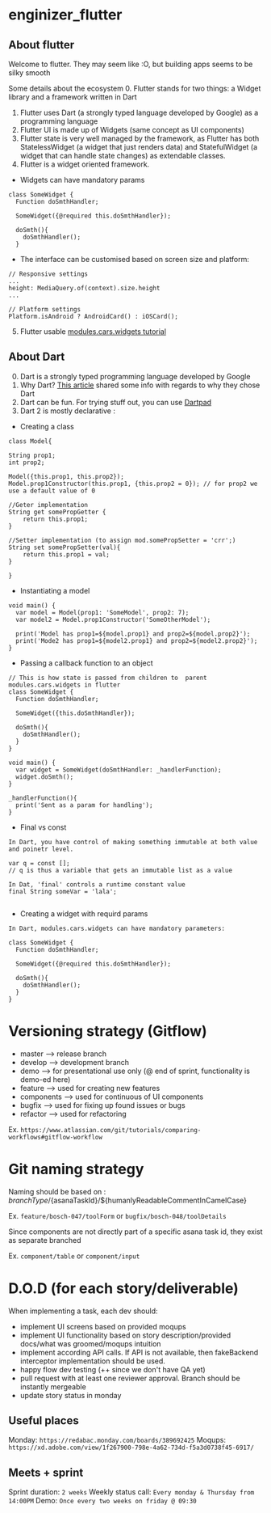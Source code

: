 # enginizer_flutter

## About flutter

Welcome to flutter. They may seem like :O, but building apps seems to be silky smooth

Some details about the ecosystem
0. Flutter stands for two things: a Widget library and a framework written in Dart
1. Flutter uses Dart (a strongly typed language developed by Google) as a programming language
2. Flutter UI is made up of Widgets (same  concept as UI components)
3. Flutter state is very well managed by the framework, as Flutter has both StatelessWidget (a widget that just renders data) and StatefulWidget (a widget that can handle state changes) as extendable classes.
4. Flutter is a widget oriented framework.
* Widgets can have mandatory params
```
class SomeWidget {
  Function doSmthHandler;
  
  SomeWidget({@required this.doSmthHandler});
  
  doSmth(){
    doSmthHandler();
  }

```
* The interface can be customised based on screen size and platform:
```
// Responsive settings
...
height: MediaQuery.of(context).size.height
...

// Platform settings
Platform.isAndroid ? AndroidCard() : iOSCard();
```
5. Flutter usable [modules.cars.widgets tutorial](https://www.udemy.com/course/learn-flutter-dart-to-build-ios-android-apps/learn/lecture/14950970#overview) 

## About Dart

0. Dart is a strongly typed programming language developed by Google
1. Why Dart? [This article](https://hackernoon.com/why-flutter-uses-dart-dd635a054ebf) shared some info with regards to why they chose Dart
2. Dart can be fun. For trying stuff out, you can use [Dartpad](https://dartpad.dartlang.org)
3. Dart 2 is mostly declarative :

* Creating a class
```
class Model{

String prop1;
int prop2;

Model({this.prop1, this.prop2}); 
Model.prop1Constructor(this.prop1, {this.prop2 = 0}); // for prop2 we  use a default value of 0

//Geter implementation
String get somePropGetter { 
    return this.prop1;
}

//Setter implementation (to assign mod.somePropSetter = 'crr';)
String set somePropSetter(val){
    return this.prop1 = val;
}

}
```
* Instantiating a model
```
void main() {
  var model = Model(prop1: 'SomeModel', prop2: 7);
  var model2 = Model.prop1Constructor('SomeOtherModel');
  
  print('Model has prop1=${model.prop1} and prop2=${model.prop2}');
  print('Mode2 has prop1=${model2.prop1} and prop2=${model2.prop2}');
}
```

* Passing a callback function to an object
```
// This is how state is passed from children to  parent modules.cars.widgets in flutter
class SomeWidget {
  Function doSmthHandler;
  
  SomeWidget({this.doSmthHandler});
  
  doSmth(){
    doSmthHandler();
  }
}

void main() {
  var widget = SomeWidget(doSmthHandler: _handlerFunction);
  widget.doSmth();
}

_handlerFunction(){
  print('Sent as a param for handling');
}

```
* Final vs const
```
In Dart, you have control of making something immutable at both value and poinetr level.

var q = const [];
// q is thus a variable that gets an immutable list as a value

In Dat, 'final' controls a runtime constant value
final String someVar = 'lala';
  
```
* Creating a widget with requird params
```
In Dart, modules.cars.widgets can have mandatory parameters:

class SomeWidget {
  Function doSmthHandler;
  
  SomeWidget({@required this.doSmthHandler});
  
  doSmth(){
    doSmthHandler();
  }
}

```

# Versioning strategy (Gitflow)
  - master     --> release branch
  - develop    --> development branch 
  - demo       --> for presentational use only (@ end of sprint, functionality is demo-ed here)
  - feature    --> used for creating new features
  - components --> used for continuous of UI components
  - bugfix     --> used for fixing up found issues or bugs
  - refactor   --> used for refactoring

Ex. `https://www.atlassian.com/git/tutorials/comparing-workflows#gitflow-workflow`

# Git naming strategy
Naming should be based on : ${branchType}/${asanaTaskId}/${humanlyReadableCommentInCamelCase}

Ex. `feature/bosch-047/toolForm` or `bugfix/bosch-048/toolDetails`

Since components are not directly part of a specific asana task id, they exist as separate branched

Ex. `component/table` or `component/input`


# D.O.D (for each story/deliverable)
When implementing a task, each dev should:
  - implement UI screens based on provided moqups
  - implement UI functionality based on story description/provided docs/what was groomed/moqups intuition
  - implement according API calls. If API is not available, then fakeBackend interceptor implementation should be used.
  - happy flow dev testing (++ since we don't have QA yet)
  - pull request with at least one reviewer approval. Branch should be instantly mergeable
  - update story status in monday

## Useful places
Monday: `https://redabac.monday.com/boards/389692425`
Moqups: `https://xd.adobe.com/view/1f267900-798e-4a62-734d-f5a3d0738f45-6917/`

## Meets + sprint
Sprint duration: `2 weeks`
Weekly status call: `Every monday & Thursday from  14:00PM` 
Demo: `Once every two weeks on friday @ 09:30`
